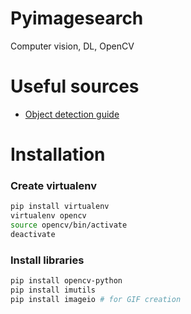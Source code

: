 # Pyimagesearch
Computer vision, DL, OpenCV 

# Useful sources
- [Object detection guide](pyimagesearch.com/2018/05/14/a-gentle-guide-to-deep-learning-object-detection/)



# Installation
### Create virtualenv

```sh
pip install virtualenv
virtualenv opencv
source opencv/bin/activate
deactivate
```

### Install libraries
```sh
pip install opencv-python
pip install imutils
pip install imageio # for GIF creation
```
